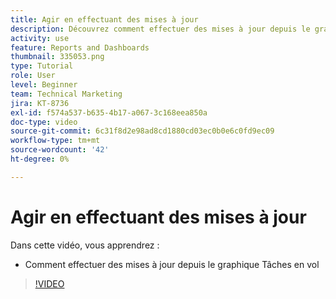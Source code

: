 ```yaml
---
title: Agir en effectuant des mises à jour
description: Découvrez comment effectuer des mises à jour depuis le graphique Tâches en vol dans [!UICONTROL Analytics amélioré].
activity: use
feature: Reports and Dashboards
thumbnail: 335053.png
type: Tutorial
role: User
level: Beginner
team: Technical Marketing
jira: KT-8736
exl-id: f574a537-b635-4b17-a067-3c168eea850a
doc-type: video
source-git-commit: 6c31f8d2e98ad8cd1880cd03ec0b0e6c0fd9ec09
workflow-type: tm+mt
source-wordcount: '42'
ht-degree: 0%

---
```


# Agir en effectuant des mises à jour

Dans cette vidéo, vous apprendrez :

* Comment effectuer des mises à jour depuis le graphique Tâches en vol

>[!VIDEO](https://video.tv.adobe.com/v/335053/?quality=12&learn=on)
